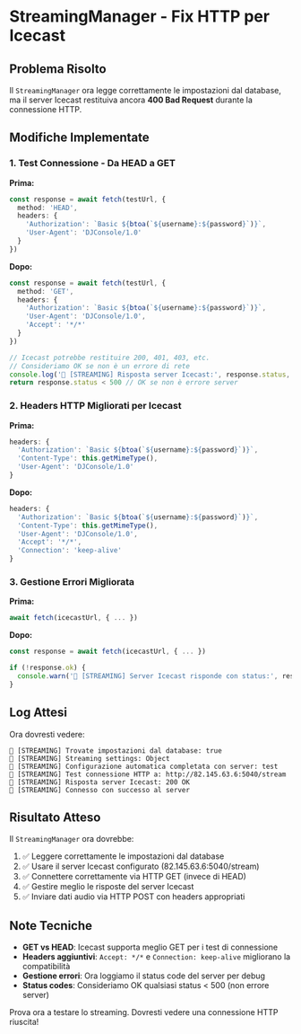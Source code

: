 # StreamingManager - Fix HTTP per Icecast

## Problema Risolto

Il `StreamingManager` ora legge correttamente le impostazioni dal database, ma il server Icecast restituiva ancora **400 Bad Request** durante la connessione HTTP.

## Modifiche Implementate

### 1. Test Connessione - Da HEAD a GET

**Prima:**
```typescript
const response = await fetch(testUrl, {
  method: 'HEAD',
  headers: {
    'Authorization': `Basic ${btoa(`${username}:${password}`)}`,
    'User-Agent': 'DJConsole/1.0'
  }
})
```

**Dopo:**
```typescript
const response = await fetch(testUrl, {
  method: 'GET',
  headers: {
    'Authorization': `Basic ${btoa(`${username}:${password}`)}`,
    'User-Agent': 'DJConsole/1.0',
    'Accept': '*/*'
  }
})

// Icecast potrebbe restituire 200, 401, 403, etc.
// Consideriamo OK se non è un errore di rete
console.log('📡 [STREAMING] Risposta server Icecast:', response.status, response.statusText)
return response.status < 500 // OK se non è errore server
```

### 2. Headers HTTP Migliorati per Icecast

**Prima:**
```typescript
headers: {
  'Authorization': `Basic ${btoa(`${username}:${password}`)}`,
  'Content-Type': this.getMimeType(),
  'User-Agent': 'DJConsole/1.0'
}
```

**Dopo:**
```typescript
headers: {
  'Authorization': `Basic ${btoa(`${username}:${password}`)}`,
  'Content-Type': this.getMimeType(),
  'User-Agent': 'DJConsole/1.0',
  'Accept': '*/*',
  'Connection': 'keep-alive'
}
```

### 3. Gestione Errori Migliorata

**Prima:**
```typescript
await fetch(icecastUrl, { ... })
```

**Dopo:**
```typescript
const response = await fetch(icecastUrl, { ... })

if (!response.ok) {
  console.warn('📡 [STREAMING] Server Icecast risponde con status:', response.status, response.statusText)
}
```

## Log Attesi

Ora dovresti vedere:

```
📡 [STREAMING] Trovate impostazioni dal database: true
📡 [STREAMING] Streaming settings: Object
📡 [STREAMING] Configurazione automatica completata con server: test
📡 [STREAMING] Test connessione HTTP a: http://82.145.63.6:5040/stream
📡 [STREAMING] Risposta server Icecast: 200 OK
📡 [STREAMING] Connesso con successo al server
```

## Risultato Atteso

Il `StreamingManager` ora dovrebbe:
1. ✅ Leggere correttamente le impostazioni dal database
2. ✅ Usare il server Icecast configurato (82.145.63.6:5040/stream)
3. ✅ Connettere correttamente via HTTP GET (invece di HEAD)
4. ✅ Gestire meglio le risposte del server Icecast
5. ✅ Inviare dati audio via HTTP POST con headers appropriati

## Note Tecniche

- **GET vs HEAD**: Icecast supporta meglio GET per i test di connessione
- **Headers aggiuntivi**: `Accept: */*` e `Connection: keep-alive` migliorano la compatibilità
- **Gestione errori**: Ora loggiamo il status code del server per debug
- **Status codes**: Consideriamo OK qualsiasi status < 500 (non errore server)

Prova ora a testare lo streaming. Dovresti vedere una connessione HTTP riuscita!
